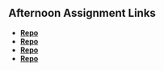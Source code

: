 ## Afternoon Assignment Links

* **[Repo](https://github.com/ItsBup/GameNight)**
* **[Repo](https://github.com/ItsBup/VENDR)**
* **[Repo](https://github.com/ItsBup/gregslist)**
* **[Repo](https://github.com/ItsBup/<JungleJumble>)**